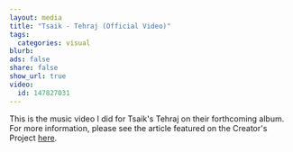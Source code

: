 ```yaml
---
layout: media
title: "Tsaik - Tehraj (Official Video)"
tags:
  categories: visual
blurb: 
ads: false
share: false
show_url: true
video:
  id: 147827031
---
```


This is the music video I did for Tsaik's Tehraj on their forthcoming album. For more information, please see the article featured on the Creator's Project [here](http://thecreatorsproject.vice.com/en_us/blog/generative-music-video-organisms). 
